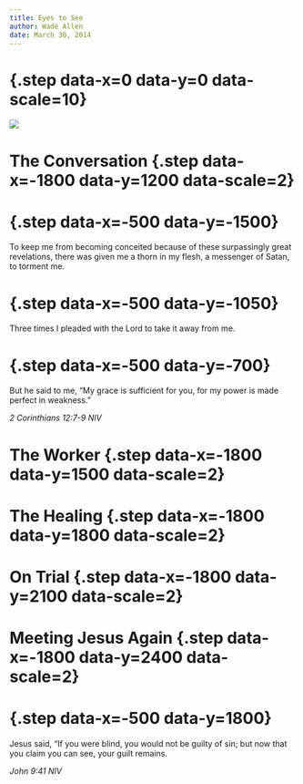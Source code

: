 ```yaml
---
title: Eyes to See
author: Wade Allen
date: March 30, 2014
---
```


# {.step data-x=0 data-y=0 data-scale=10} 

![](images/eyes_to_see.jpg)

# The Conversation {.step data-x=-1800 data-y=1200 data-scale=2} 

# {.step data-x=-500 data-y=-1500} 

To keep me from becoming conceited because of these surpassingly great revelations, there was given me a thorn in my flesh, a messenger of Satan, to torment me. 

# {.step data-x=-500 data-y=-1050} 

Three times I pleaded with the Lord to take it away from me.

# {.step data-x=-500 data-y=-700} 

But he said to me, “My grace is sufficient for you, for my power is made perfect in weakness.”

*2 Corinthians 12:7-9 NIV*

# The Worker {.step data-x=-1800 data-y=1500 data-scale=2} 

# The Healing {.step data-x=-1800 data-y=1800 data-scale=2} 

# On Trial {.step data-x=-1800 data-y=2100 data-scale=2} 

# Meeting Jesus Again {.step data-x=-1800 data-y=2400 data-scale=2} 

# {.step data-x=-500 data-y=1800} 

Jesus said, “If you were blind, you would not be guilty of sin; but now that you claim you can see, your guilt remains. 

*John 9:41 NIV*


